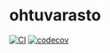 # ohtuvarasto

[![CI](https://github.com/pinjapa/ohtuvarasto/actions/workflows/main.yml/badge.svg)](https://github.com/pinjapa/ohtuvarasto/actions/workflows/main.yml)
[![codecov](https://codecov.io/github/pinjapa/ohtuvarasto/graph/badge.svg?token=L61Z5GZ75Y)](https://codecov.io/github/pinjapa/ohtuvarasto)
